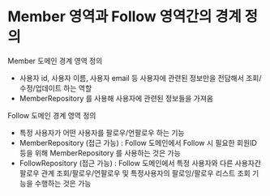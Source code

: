 # Member 영역과 Follow 영역간의 경계 정의
Member 도메인 경계 영역 정의
- 사용자 id, 사용자 이름, 사용자 email 등 사용자에 관련된 정보만을 전담해서 조회/수정/업데이트 하는 역할
- MemberRepository 를 사용해 사용자에 관련된 정보들을 가져옴

Follow 도메인 경계 영역 정의
- 특정 사용자가 어떤 사용자를 팔로우/언팔로우 하는 기능
- MemberRepository (접근 가능) : Follow 도메인에서 Follow 시 필요한 회원ID 등을 위해 MemberRepository 를 사용하는 것은 가능
- FollowRepository (접근 가능) : Follow 도메인에서 특정 사용자와 다른 사용자간 팔로우 관계 조회/팔로우/언팔로우 및 특정사용자의 팔로잉/팔로우 리스트 조회 기능을 수행하는 것은 가능
